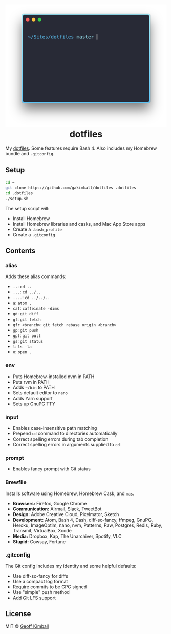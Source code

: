 <h1 align="center">
  <img width="543" src="https://raw.githubusercontent.com/gakimball/dotfiles/master/assets/screenshot.png" alt="">
  <br>
  dotfiles
</h1>

My [dotfiles](https://medium.com/@webprolific/getting-started-with-dotfiles-43c3602fd789#.abz8qz21x). Some features require Bash 4. Also includes my Homebrew bundle and `.gitconfig`.

## Setup

```bash
cd ~
git clone https://github.com/gakimball/dotfiles .dotfiles
cd .dotfiles
./setup.sh
```

The setup script will:

- Install Homebrew
- Install Homebrew libraries and casks, and Mac App Store apps
- Create a `.bash_profile`
- Create a `.gitconfig`

## Contents

### alias

Adds these alias commands:

- `..`: `cd ..`
- `...`: `cd ../..`
- `....`: `cd ../../..`
- `a`: `atom .`
- `caf`: `caffeinate -dims`
- `gd`: `git diff`
- `gf`: `git fetch`
- `gfr <branch>`: `git fetch rebase origin <branch>`
- `gp`: `git push`
- `gpl`: `git pull`
- `gs`: `git status`
- `l`: `ls -la`
- `o`: `open .`

### env

- Puts Homebrew-installed nvm in PATH
- Puts rvm in PATH
- Adds `~/bin` to PATH
- Sets default editor to `nano`
- Adds Yarn support
- Sets up GnuPG TTY

### input

- Enables case-insensitive path matching
- Prepend `cd` command to directories automatically
- Correct spelling errors during tab completion
- Correct spelling errors in arguments supplied to `cd`

### prompt

- Enables fancy prompt with Git status

### Brewfile

Installs software using Homebrew, Homebrew Cask, and [`mas`](https://github.com/mas-cli/mas).

- **Browsers:** Firefox, Google Chrome
- **Communication:** Airmail, Slack, TweetBot
- **Design:** Adobe Creative Cloud, Pixelmator, Sketch
- **Development:** Atom, Bash 4, Dash, diff-so-fancy, ffmpeg, GnuPG, 
Heroku, ImageOptim, nano, nvm, Patterns, Paw, Postgres, Redis, Ruby, Transmit, VirtualBox, Xcode
- **Media:** Dropbox, Kap, The Unarchiver, Spotify, VLC
- **Stupid:** Cowsay, Fortune

### .gitconfig

The Git config includes my identity and some helpful defaults:

- Use diff-so-fancy for diffs
- Use a compact log format
- Require commits to be GPG signed
- Use "simple" push method
- Add Git LFS support

## License

MIT &copy; [Geoff Kimball](http://geoffkimball.com)

